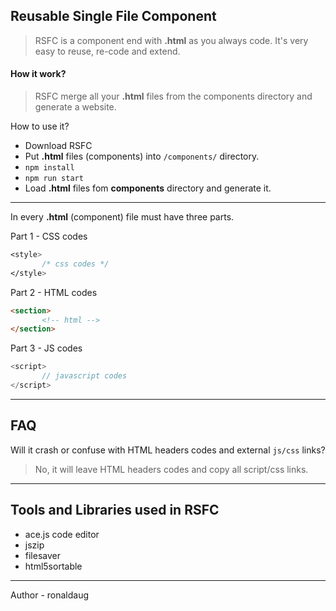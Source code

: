 ## Reusable Single File Component 

> RSFC is a component end with **.html** as you always code. It's very easy to reuse, re-code and extend.

#### How it work?
> RSFC merge all your **.html** files from the components directory and generate a website.

How to use it?
- Download RSFC
-  Put **.html** files (components) into `/components/` directory.
- `npm install`
- `npm run start`
-  Load **.html** files fom **components** directory and generate it.

----

In every **.html** (component) file must have three parts.

Part 1 - CSS codes 
 ```css
 <style>
        /* css codes */
 </style>
 ```

 Part 2 - HTML codes
 ```html
 <section>
        <!-- html -->
 </section>
 ```

 Part 3 - JS codes
 ```javascript
 <script>
        // javascript codes
 </script>
 ```
----

## FAQ
Will it crash or confuse with HTML headers codes and external `js/css` links?
> No, it will leave HTML headers codes and copy all script/css links.

---
## Tools and Libraries used in RSFC

- ace.js code editor
- jszip
- filesaver
- html5sortable


---
Author - ronaldaug

